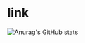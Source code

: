 # link
![Anurag's GitHub stats](https://github-readme-stats.vercel.app/api?username=anuraghazra&show_icons=true&theme=transparent)
